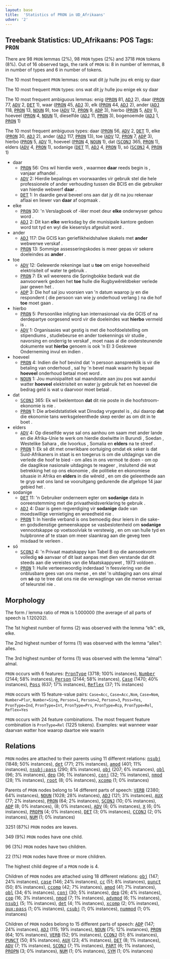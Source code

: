 ```yaml
---
layout: base
title:  'Statistics of PRON in UD_Afrikaans'
udver: '2'
---
```


## Treebank Statistics: UD_Afrikaans: POS Tags: `PRON`

There are 98 `PRON` lemmas (2%), 98 `PRON` types (2%) and 3718 `PRON` tokens (8%).
Out of 16 observed tags, the rank of `PRON` is: 8 in number of lemmas, 8 in number of types and 6 in number of tokens.

The 10 most frequent `PRON` lemmas: ons wat dit jy hulle jou ek enig sy daar

The 10 most frequent `PRON` types:  ons wat dit jy hulle jou enige ek sy daar

The 10 most frequent ambiguous lemmas: enig (<tt><a href="af-pos-PRON.html">PRON</a></tt> 81, <tt><a href="af-pos-ADJ.html">ADJ</a></tt> 2), daar (<tt><a href="af-pos-PRON.html">PRON</a></tt> 77, <tt><a href="af-pos-ADV.html">ADV</a></tt> 2, <tt><a href="af-pos-DET.html">DET</a></tt> 1), waar (<tt><a href="af-pos-PRON.html">PRON</a></tt> 45, <tt><a href="af-pos-ADJ.html">ADJ</a></tt> 3), elk (<tt><a href="af-pos-PRON.html">PRON</a></tt> 44, <tt><a href="af-pos-ADJ.html">ADJ</a></tt> 2), ander (<tt><a href="af-pos-ADJ.html">ADJ</a></tt> 118, <tt><a href="af-pos-PRON.html">PRON</a></tt> 13, <tt><a href="af-pos-NOUN.html">NOUN</a></tt> 9), toe (<tt><a href="af-pos-ADV.html">ADV</a></tt> 12, <tt><a href="af-pos-PRON.html">PRON</a></tt> 9, <tt><a href="af-pos-ADP.html">ADP</a></tt> 3), hierbo (<tt><a href="af-pos-PRON.html">PRON</a></tt> 5, <tt><a href="af-pos-ADV.html">ADV</a></tt> 1), hoeveel (<tt><a href="af-pos-PRON.html">PRON</a></tt> 4, <tt><a href="af-pos-NOUN.html">NOUN</a></tt> 1), dieselfde (<tt><a href="af-pos-ADJ.html">ADJ</a></tt> 11, <tt><a href="af-pos-PRON.html">PRON</a></tt> 3), bogenoemde (<tt><a href="af-pos-ADJ.html">ADJ</a></tt> 1, <tt><a href="af-pos-PRON.html">PRON</a></tt> 1)

The 10 most frequent ambiguous types:  daar (<tt><a href="af-pos-PRON.html">PRON</a></tt> 56, <tt><a href="af-pos-ADV.html">ADV</a></tt> 2, <tt><a href="af-pos-DET.html">DET</a></tt> 1), elke (<tt><a href="af-pos-PRON.html">PRON</a></tt> 30, <tt><a href="af-pos-ADJ.html">ADJ</a></tt> 2), ander (<tt><a href="af-pos-ADJ.html">ADJ</a></tt> 117, <tt><a href="af-pos-PRON.html">PRON</a></tt> 13), toe (<tt><a href="af-pos-ADV.html">ADV</a></tt> 12, <tt><a href="af-pos-PRON.html">PRON</a></tt> 7, <tt><a href="af-pos-ADP.html">ADP</a></tt> 3), hierbo (<tt><a href="af-pos-PRON.html">PRON</a></tt> 5, <tt><a href="af-pos-ADV.html">ADV</a></tt> 1), hoeveel (<tt><a href="af-pos-PRON.html">PRON</a></tt> 4, <tt><a href="af-pos-NOUN.html">NOUN</a></tt> 1), dat (<tt><a href="af-pos-SCONJ.html">SCONJ</a></tt> 365, <tt><a href="af-pos-PRON.html">PRON</a></tt> 1), elders (<tt><a href="af-pos-ADV.html">ADV</a></tt> 4, <tt><a href="af-pos-PRON.html">PRON</a></tt> 1), sodanige (<tt><a href="af-pos-DET.html">DET</a></tt> 11, <tt><a href="af-pos-ADJ.html">ADJ</a></tt> 4, <tt><a href="af-pos-PRON.html">PRON</a></tt> 1), só (<tt><a href="af-pos-SCONJ.html">SCONJ</a></tt> 4, <tt><a href="af-pos-PRON.html">PRON</a></tt> 1)


* daar
  * <tt><a href="af-pos-PRON.html">PRON</a></tt> 56: Ons wil hierdie werk , waarmee <b>daar</b> reeds begin is , vanjaar afhandel .
  * <tt><a href="af-pos-ADV.html">ADV</a></tt> 2: Hierdie bepalings en voorwaardes vir gebruik stel die hele professionele of ander verhouding tussen die BCIS en die gebruiker van hierdie webwerf <b>daar</b> .
  * <tt><a href="af-pos-DET.html">DET</a></tt> 1: In daardie geval beveel ons aan dat jy dit na jou rekenaar aflaai en liewer van <b>daar</b> af oopmaak .
* elke
  * <tt><a href="af-pos-PRON.html">PRON</a></tt> 30: 'n Verslagboek of -lêer moet deur <b>elke</b> onderwyser gehou word .
  * <tt><a href="af-pos-ADJ.html">ADJ</a></tt> 2: Dit kan <b>elke</b> werksdag by die munisipale kantore gedoen word tot tyd en wyl die kieserslys afgesluit word .
* ander
  * <tt><a href="af-pos-ADJ.html">ADJ</a></tt> 117: Die GCIS kan gerieflikheidshalwe skakels met <b>ander</b> webwerwe verskaf .
  * <tt><a href="af-pos-PRON.html">PRON</a></tt> 13: Sommige assesseringskodes is meer gepas vir sekere doeleindes as <b>ander</b> .
* toe
  * <tt><a href="af-pos-ADV.html">ADV</a></tt> 12: Gelewerde rekeninge laat u <b>toe</b> om enige hoeveelheid elektrisiteit of water te gebruik .
  * <tt><a href="af-pos-PRON.html">PRON</a></tt> 7: Ek wil weereens die Springbokke bedank wat die aanvoorwerk gedoen het <b>toe</b> hulle die Rugbywêreldbeker verlede jaar gewen het .
  * <tt><a href="af-pos-ADP.html">ADP</a></tt> 3: Die hof sal jou voorsien van 'n datum waarop jy en die respondent ( die persoon van wie jy onderhoud verlang ) na die hof <b>toe</b> moet gaan .
* hierbo
  * <tt><a href="af-pos-PRON.html">PRON</a></tt> 5: Persoonlike inligting kan internasionaal via die GCIS of na derdepartye oorgesend word vir die doeleindes wat <b>hierbo</b> vermeld is .
  * <tt><a href="af-pos-ADV.html">ADV</a></tt> 1: Organisasies wat gestig is met die hoofdoelstelling om stipendiums , studiebeurse en ander toekennings vir studie , navorsing en onderrig te verskaf , moet naas al die ondersteunende dokumente wat <b>hierbo</b> genoem is ook 'n EI 3 Geskrewe Onderneming invul en indien .
* hoeveel
  * <tt><a href="af-pos-PRON.html">PRON</a></tt> 4: Indien die hof bevind dat 'n persoon aanspreeklik is vir die betaling van onderhoud , sal hy 'n bevel maak waarin hy bepaal <b>hoeveel</b> onderhoud betaal moet word .
  * <tt><a href="af-pos-NOUN.html">NOUN</a></tt> 1: Jou munisipaliteit sal maandstate aan jou pos wat aandui watter <b>hoeveel</b> elektrisiteit en water jy gebruik het en hoeveel die bedrag geld is wat u daarvoor moet betaal .
* dat
  * <tt><a href="af-pos-SCONJ.html">SCONJ</a></tt> 365: Ek wil beklemtoon <b>dat</b> dit nie poste in die hoofstroom-ekonomie is nie .
  * <tt><a href="af-pos-PRON.html">PRON</a></tt> 1: Die arbeidstatistiek wat Dinsdag vrygestel is , dui daarop <b>dat</b> die ekonomie tans werksgeleenthede skep eerder as om dit in te boet .
* elders
  * <tt><a href="af-pos-ADV.html">ADV</a></tt> 4: Op dieselfde wyse sal ons aanhou om saam met ander lande en die Afrika-Unie te werk om hierdie doelwitte in Burundi , Soedan , Westelike Sahara , die Ivoorkus , Somalia en <b>elders</b> na te streef .
  * <tt><a href="af-pos-PRON.html">PRON</a></tt> 1: Ek sê dit met onwrikbare oortuiging omdat ek seker is dat Suid-Afrikaners in staat is en toegerus is om die uitdagings van die verlede die hoof te bied - om alles in ons vermoë te doen - om op die daaglikse nasionale uitdagings te reageer , insluitend dié wat betrekking het op ons ekonomie , die politieke en ekonomiese situasie in Afrika en <b>elders</b> in die wêreld , en om die geleenthede aan te gryp wat ons land se vooruitgang gedurende die afgelope 14 jaar gebied het .
* sodanige
  * <tt><a href="af-pos-DET.html">DET</a></tt> 11: 'n Gebruiker onderneem egter om <b>sodanige</b> data in ooreenstemming met die privaatheidsverklaring te gebruik .
  * <tt><a href="af-pos-ADJ.html">ADJ</a></tt> 4: Daar is geen regverdiging vir <b>sodanige</b> dade van moedswillige vernietiging en wreedheid nie .
  * <tt><a href="af-pos-PRON.html">PRON</a></tt> 1: In hierdie verband is ons bemoedig deur leiers in die sake- en godsdienstige gemeenskappe se vasbeslotenheid om <b>sodanige</b> vennootskappe op voetsoolvlak te verstewig , en om van hulle tyd en hulpbronne af te staan om meer slaankrag aan die geveg teen misdaad te verleen .
* só
  * <tt><a href="af-pos-SCONJ.html">SCONJ</a></tt> 4: 'n Privaat maatskappy kan Tabel B op die aansoekvorm volledig <b>só</b> aanvaar of dit laat aanpas met dien verstande dat dit steeds aan die vereistes van die Maatskappywet , 1973 voldoen .
  * <tt><a href="af-pos-PRON.html">PRON</a></tt> 1: Hulle verteenwoordig inderdaad 'n feesviering van die onblusbare gees van ons mense , en stel 'n uitdaging aan ons almal om <b>só</b> op te tree dat ons nie die verwagtinge van die mense verraai of teleurstel nie .

## Morphology

The form / lemma ratio of `PRON` is 1.000000 (the average of all parts of speech is 1.120202).

The 1st highest number of forms (2) was observed with the lemma “elk”: elk, elke.

The 2nd highest number of forms (1) was observed with the lemma “alles”: alles.

The 3rd highest number of forms (1) was observed with the lemma “almal”: almal.

`PRON` occurs with 6 features: <tt><a href="af-feat-PronType.html">PronType</a></tt> (3718; 100% instances), <tt><a href="af-feat-Number.html">Number</a></tt> (2144; 58% instances), <tt><a href="af-feat-Person.html">Person</a></tt> (2144; 58% instances), <tt><a href="af-feat-Case.html">Case</a></tt> (1470; 40% instances), <tt><a href="af-feat-Poss.html">Poss</a></tt> (637; 17% instances), <tt><a href="af-feat-Reflex.html">Reflex</a></tt> (37; 1% instances)

`PRON` occurs with 15 feature-value pairs: `Case=Acc`, `Case=Acc,Nom`, `Case=Nom`, `Number=Plur`, `Number=Sing`, `Person=1`, `Person=2`, `Person=3`, `Poss=Yes`, `PronType=Ind`, `PronType=Int`, `PronType=Prs`, `PronType=Rcp`, `PronType=Rel`, `Reflex=Yes`

`PRON` occurs with 24 feature combinations.
The most frequent feature combination is `PronType=Rel` (1225 tokens).
Examples: wat wanneer waar daarvan watter hoe waarop daartoe wie waarin


## Relations

`PRON` nodes are attached to their parents using 11 different relations: <tt><a href="af-dep-nsubj.html">nsubj</a></tt> (1848; 50% instances), <tt><a href="af-dep-det.html">det</a></tt> (771; 21% instances), <tt><a href="af-dep-amod.html">amod</a></tt> (401; 11% instances), <tt><a href="af-dep-nsubj-pass.html">nsubj:pass</a></tt> (290; 8% instances), <tt><a href="af-dep-obj.html">obj</a></tt> (207; 6% instances), <tt><a href="af-dep-obl.html">obl</a></tt> (96; 3% instances), <tt><a href="af-dep-dep.html">dep</a></tt> (36; 1% instances), <tt><a href="af-dep-conj.html">conj</a></tt> (32; 1% instances), <tt><a href="af-dep-nmod.html">nmod</a></tt> (28; 1% instances), <tt><a href="af-dep-root.html">root</a></tt> (8; 0% instances), <tt><a href="af-dep-xcomp.html">xcomp</a></tt> (1; 0% instances)

Parents of `PRON` nodes belong to 14 different parts of speech: <tt><a href="af-pos-VERB.html">VERB</a></tt> (2380; 64% instances), <tt><a href="af-pos-NOUN.html">NOUN</a></tt> (1028; 28% instances), <tt><a href="af-pos-ADJ.html">ADJ</a></tt> (121; 3% instances), <tt><a href="af-pos-AUX.html">AUX</a></tt> (77; 2% instances), <tt><a href="af-pos-PRON.html">PRON</a></tt> (64; 2% instances), <tt><a href="af-pos-SCONJ.html">SCONJ</a></tt> (10; 0% instances), <tt><a href="af-pos-ADP.html">ADP</a></tt> (8; 0% instances),  (8; 0% instances), <tt><a href="af-pos-ADV.html">ADV</a></tt> (6; 0% instances), <tt><a href="af-pos-X.html">X</a></tt> (6; 0% instances), <tt><a href="af-pos-PROPN.html">PROPN</a></tt> (4; 0% instances), <tt><a href="af-pos-DET.html">DET</a></tt> (3; 0% instances), <tt><a href="af-pos-CCONJ.html">CCONJ</a></tt> (2; 0% instances), <tt><a href="af-pos-NUM.html">NUM</a></tt> (1; 0% instances)

3251 (87%) `PRON` nodes are leaves.

349 (9%) `PRON` nodes have one child.

96 (3%) `PRON` nodes have two children.

22 (1%) `PRON` nodes have three or more children.

The highest child degree of a `PRON` node is 4.

Children of `PRON` nodes are attached using 18 different relations: <tt><a href="af-dep-obj.html">obj</a></tt> (147; 24% instances), <tt><a href="af-dep-case.html">case</a></tt> (146; 24% instances), <tt><a href="af-dep-cc.html">cc</a></tt> (51; 8% instances), <tt><a href="af-dep-punct.html">punct</a></tt> (50; 8% instances), <tt><a href="af-dep-ccomp.html">ccomp</a></tt> (42; 7% instances), <tt><a href="af-dep-amod.html">amod</a></tt> (41; 7% instances), <tt><a href="af-dep-obl.html">obl</a></tt> (34; 6% instances), <tt><a href="af-dep-conj.html">conj</a></tt> (30; 5% instances), <tt><a href="af-dep-dep.html">dep</a></tt> (26; 4% instances), <tt><a href="af-dep-cop.html">cop</a></tt> (16; 3% instances), <tt><a href="af-dep-nmod.html">nmod</a></tt> (7; 1% instances), <tt><a href="af-dep-advmod.html">advmod</a></tt> (6; 1% instances), <tt><a href="af-dep-nsubj.html">nsubj</a></tt> (5; 1% instances), <tt><a href="af-dep-det.html">det</a></tt> (4; 1% instances), <tt><a href="af-dep-xcomp.html">xcomp</a></tt> (2; 0% instances), <tt><a href="af-dep-aux-pass.html">aux:pass</a></tt> (1; 0% instances), <tt><a href="af-dep-csubj.html">csubj</a></tt> (1; 0% instances), <tt><a href="af-dep-nummod.html">nummod</a></tt> (1; 0% instances)

Children of `PRON` nodes belong to 15 different parts of speech: <tt><a href="af-pos-ADP.html">ADP</a></tt> (147; 24% instances), <tt><a href="af-pos-ADJ.html">ADJ</a></tt> (115; 19% instances), <tt><a href="af-pos-NOUN.html">NOUN</a></tt> (75; 12% instances), <tt><a href="af-pos-PRON.html">PRON</a></tt> (64; 10% instances), <tt><a href="af-pos-VERB.html">VERB</a></tt> (52; 9% instances), <tt><a href="af-pos-CCONJ.html">CCONJ</a></tt> (51; 8% instances), <tt><a href="af-pos-PUNCT.html">PUNCT</a></tt> (50; 8% instances), <tt><a href="af-pos-AUX.html">AUX</a></tt> (23; 4% instances), <tt><a href="af-pos-DET.html">DET</a></tt> (8; 1% instances), <tt><a href="af-pos-ADV.html">ADV</a></tt> (7; 1% instances), <tt><a href="af-pos-SCONJ.html">SCONJ</a></tt> (7; 1% instances), <tt><a href="af-pos-PART.html">PART</a></tt> (6; 1% instances), <tt><a href="af-pos-PROPN.html">PROPN</a></tt> (3; 0% instances), <tt><a href="af-pos-NUM.html">NUM</a></tt> (1; 0% instances), <tt><a href="af-pos-SYM.html">SYM</a></tt> (1; 0% instances)


